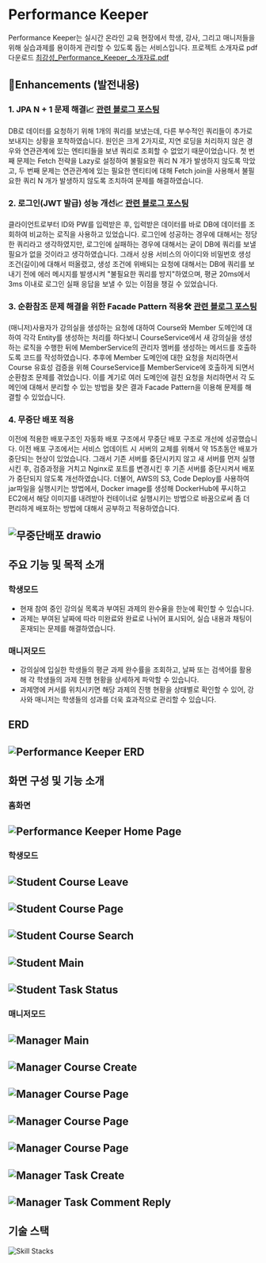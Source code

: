 # Performance Keeper
Performance Keeper는 실시간 온라인 교육 현장에서 학생, 강사, 그리고 매니저들을 위해 실습과제를 용이하게 관리할 수 있도록 돕는 서비스입니다.
프로젝트 소개자료 pdf 다운로드 [최강성_Performance_Keeper_소개자료.pdf](https://github.com/RiverCastle/PerformanceKeeper/files/13768537/_Performance_Keeper_.pdf)

## 🚀Enhancements (발전내용)
### 1. JPA N + 1 문제 해결📈 [관련 블로그 포스팅](https://programming-with-j.tistory.com/36)
DB로 데이터를 요청하기 위해 1개의 쿼리를 보냈는데, 다른 부수적인 쿼리들이 추가로 보내지는 상황을 포착하였습니다. 원인은 크게 2가지로, 지연 로딩을 처리하지 않은 경우와 연관관계에 있는 엔티티들을 보낸 쿼리로 조회할 수 없었기 때문이었습니다. 첫 번째 문제는 Fetch 전략을 Lazy로 설정하여 불필요한 쿼리 N 개가 발생하지 않도록 막았고, 두 번째 문제는 연관관계에 있는 필요한 엔티티에 대해 Fetch join을 사용해서 불필요한 쿼리 N 개가 발생하지 않도록 조치하여 문제를 해결하였습니다.

### 2. 로그인(JWT 발급) 성능 개선📈 [관련 블로그 포스팅](https://programming-with-j.tistory.com/42)
클라이언트로부터 ID와 PW를 입력받은 후, 입력받은 데이터를 바로 DB에 데이터를 조회하여 비교하는 로직을 사용하고 있었습니다. 로그인에 성공하는 경우에 대해서는 정당한 쿼리라고 생각하였지만, 로그인에 실패하는 경우에 대해서는 굳이 DB에 쿼리를 보낼 필요가 없을 것이라고 생각하였습니다. 그래서 상용 서비스의 아이디와 비밀번호 생성 조건(길이)에 대해서 떠올렸고, 생성 조건에 위배되는 요청에 대해서는 DB에 쿼리를 보내기 전에 에러 메시지를 발생시켜 "불필요한 쿼리를 방지"하였으며, 평균 20ms에서 3ms 이내로 로그인 실패 응답을 보낼 수 있는 이점을 챙길 수 있었습니다. 

### 3. 순환참조 문제 해결을 위한 Facade Pattern 적용🛠️ [관련 블로그 포스팅](https://programming-with-j.tistory.com/35)
(매니저)사용자가 강의실을 생성하는 요청에 대하여 Course와 Member 도메인에 대하여 각각 Entity를 생성하는 처리를 하다보니 CourseService에서 새 강의실을 생성하는 로직을 수행한 뒤에 MemberService의 관리자 멤버를 생성하는 메서드를 호출하도록 코드를 작성하였습니다. 추후에 Member 도메인에 대한 요청을 처리하면서 Course 유효성 검증을 위해 CourseService를 MemberService에 호출하게 되면서 순환참조 문제를 겪었습니다. 이를 계기로 여러 도메인에 걸친 요청을 처리하면서 각 도메인에 대해서 분리할 수 있는 방법을 찾은 결과 Facade Pattern을 이용해 문제를 해결할 수 있었습니다. 

### 4. 무중단 배포 적용
이전에 적용한 배포구조인 자동화 배포 구조에서 무중단 배포 구조로 개선에 성공했습니다. 이전 배포 구조에서는 서비스 업데이트 시 서버의 교체를 위해서 약 15초동안 배포가 중단되는 현상이 있었습니다. 그래서 기존 서버를 중단시키지 않고 새 서버를 먼저 실행시킨 후, 검증과정을 거치고 Nginx로 포트를 변경시킨 후 기존 서버를 중단시켜서 배포가 중단되지 않도록 개선하였습니다. 
더불어, AWS의 S3, Code Deploy를 사용하여 jar파일을 실행시키는 방법에서, Docker image를 생성해 DockerHub에 푸시하고 EC2에서 해당 이미지를 내려받아 컨테이너로 실행시키는 방법으로 바꿈으로써 좀 더 편리하게 배포하는 방법에 대해서 공부하고 적용하였습니다. 


![무중단배포 drawio](https://github.com/RiverCastle/PerformanceKeeper/assets/131141755/75e00938-9498-4424-8531-4ed7ad1e2b74)
---

## 주요 기능 및 목적 소개

### 학생모드
- 현재 참여 중인 강의실 목록과 부여된 과제의 완수율을 한눈에 확인할 수 있습니다.
- 과제는 부여된 날짜에 따라 미완료와 완료로 나뉘어 표시되어, 실습 내용과 채팅이 혼재되는 문제를 해결하였습니다.


### 매니저모드
- 강의실에 입실한 학생들의 평균 과제 완수률을 조회하고, 날짜 또는 검색어를 활용해 각 학생들의 과제 진행 현황을 상세하게 파악할 수 있습니다.
- 과제명에 커서를 위치시키면 해당 과제의 진행 현황을 상태별로 확인할 수 있어, 강사와 매니저는 학생들의 성과를 더욱 효과적으로 관리할 수 있습니다.


## ERD
![Performance Keeper ERD](https://github.com/RiverCastle/PerformanceKeeper/assets/131141755/1fd056ae-48b1-4e1c-9ee5-4e7aa0de4f84)
---
## 화면 구성 및 기능 소개
### 홈화면
![Performance Keeper Home Page](https://github.com/RiverCastle/PerformanceKeeper/assets/131141755/a16105df-420f-470a-8d8a-0e2b298271c4)
---
### 학생모드
![Student Course Leave](https://github.com/RiverCastle/PerformanceKeeper/assets/131141755/5e0d02e4-2e78-4067-aedc-515b97cf5f85)
---
![Student Course Page](https://github.com/RiverCastle/PerformanceKeeper/assets/131141755/ed7b8fe5-dae0-4e15-9543-2600c882b37b)
---
![Student Course Search](https://github.com/RiverCastle/PerformanceKeeper/assets/131141755/de3de5cb-923b-40be-8ae5-8600e8478d16)
---
![Student Main](https://github.com/RiverCastle/PerformanceKeeper/assets/131141755/25799768-2c36-4c13-912b-8aeed2d1aa43)
---
![Student Task Status](https://github.com/RiverCastle/PerformanceKeeper/assets/131141755/5576afa3-4836-4f33-8470-d88a7854c4ed)
---

### 매니저모드
![Manager Main](https://github.com/RiverCastle/PerformanceKeeper/assets/131141755/355f9fa9-a875-46f8-9650-67f9d5fe14cd)
---
![Manager Course Create](https://github.com/RiverCastle/PerformanceKeeper/assets/131141755/17fd5d37-135b-47cc-ac76-3fe88ba7ae79)
---
![Manager Course Page](https://github.com/RiverCastle/PerformanceKeeper/assets/131141755/871cda62-e310-435a-919b-7afeb8707794)
---
![Manager Course Page](https://github.com/RiverCastle/PerformanceKeeper/assets/131141755/2a3cb157-2db1-4593-9d3d-376441a720a6)
---
![Manager Course Page](https://github.com/RiverCastle/PerformanceKeeper/assets/131141755/7d36d08b-2759-4a86-99ff-e1aa4c45bee2)
---
![Manager Task Create](https://github.com/RiverCastle/PerformanceKeeper/assets/131141755/2cabfcc5-48a7-4bd7-a5bf-2fad9ec69e62)
---
![Manager Task Comment Reply](https://github.com/RiverCastle/PerformanceKeeper/assets/131141755/69ed01c5-a2bb-4045-9a9d-8d7e95cfa06f)
---

## 기술 스택
![Skill Stacks](https://github.com/RiverCastle/PerformanceKeeper/assets/131141755/de6a9ced-e557-4ba8-90d8-bcbeec62aef8)



